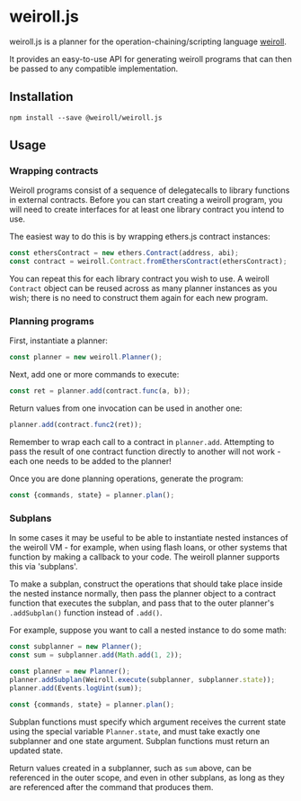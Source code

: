 # weiroll.js
weiroll.js is a planner for the operation-chaining/scripting language [weiroll](https://github.com/weiroll/weiroll).

It provides an easy-to-use API for generating weiroll programs that can then be passed to any compatible implementation.

## Installation
```
npm install --save @weiroll/weiroll.js
```

## Usage

### Wrapping contracts
Weiroll programs consist of a sequence of delegatecalls to library functions in external contracts. Before you can start creating a weiroll program, you will need to create interfaces for at least one library contract you intend to use.

The easiest way to do this is by wrapping ethers.js contract instances:

```javascript
const ethersContract = new ethers.Contract(address, abi);
const contract = weiroll.Contract.fromEthersContract(ethersContract);
```

You can repeat this for each library contract you wish to use. A weiroll `Contract` object can be reused across as many planner instances as you wish; there is no need to construct them again for each new program.

### Planning programs
First, instantiate a planner:

```javascript
const planner = new weiroll.Planner();
```

Next, add one or more commands to execute:

```javascript
const ret = planner.add(contract.func(a, b));
```

Return values from one invocation can be used in another one:

```javascript
planner.add(contract.func2(ret));
```

Remember to wrap each call to a contract in `planner.add`. Attempting to pass the result of one contract function directly to another will not work - each one needs to be added to the planner!

Once you are done planning operations, generate the program:

```javascript
const {commands, state} = planner.plan();
```

### Subplans
In some cases it may be useful to be able to instantiate nested instances of the weiroll VM - for example, when using flash loans, or other systems that function by making a callback to your code. The weiroll planner supports this via 'subplans'.

To make a subplan, construct the operations that should take place inside the nested instance normally, then pass the planner object to a contract function that executes the subplan, and pass that to the outer planner's `.addSubplan()` function instead of `.add()`.

For example, suppose you want to call a nested instance to do some math:

```javascript
const subplanner = new Planner();
const sum = subplanner.add(Math.add(1, 2));

const planner = new Planner();
planner.addSubplan(Weiroll.execute(subplanner, subplanner.state));
planner.add(Events.logUint(sum));

const {commands, state} = planner.plan();
```

Subplan functions must specify which argument receives the current state using the special variable `Planner.state`, and must take exactly one subplanner and one state argument. Subplan functions must return an updated state.

Return values created in a subplanner, such as `sum` above, can be referenced in the outer scope, and even in other subplans, as long as they are referenced after the command that produces them.
